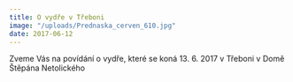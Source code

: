 ```yaml
---
title: O vydře v Třeboni
image: "/uploads/Prednaska_cerven_610.jpg"
date: 2017-06-12
---
```

Zveme Vás na povídání o vydře, které se koná 13. 6. 2017 v Třeboni
v Domě Štěpána Netolického
